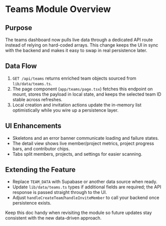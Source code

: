 # Teams Module Overview

## Purpose
The teams dashboard now pulls live data through a dedicated API route instead of relying on hard-coded arrays. This change keeps the UI in sync with the backend and makes it easy to swap in real persistence later.

## Data Flow
1. `GET /api/teams` returns enriched team objects sourced from `lib/data/teams.ts`.
2. The page component (`app/teams/page.tsx`) fetches this endpoint on mount, stores the payload in local state, and keeps the selected team ID stable across refreshes.
3. Local creation and invitation actions update the in-memory list optimistically while you wire up a persistence layer.

## UI Enhancements
- Skeletons and an error banner communicate loading and failure states.
- The detail view shows live member/project metrics, project progress bars, and contributor chips.
- Tabs split members, projects, and settings for easier scanning.

## Extending the Feature
- Replace `TEAM_DATA` with Supabase or another data source when ready.
- Update `lib/data/teams.ts` types if additional fields are required; the API response is passed straight through to the UI.
- Adjust `handleCreateTeam`/`handleInviteMember` to call your backend once persistence exists.

Keep this doc handy when revisiting the module so future updates stay consistent with the new data-driven approach.
